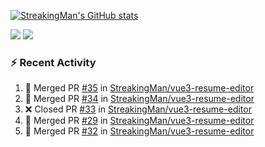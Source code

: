 [![StreakingMan's GitHub stats](https://streakingman-github-readme-stats.vercel.app/api?username=StreakingMan&show_icons=true)](https://github.com/anuraghazra/github-readme-stats)

<p>
  <img src="https://streakingman-github-readme-stats.vercel.app/api/top-langs/?username=StreakingMan&layout=compact&langs_count=8" />
  <img src="https://streakingman-github-readme-stats.vercel.app/api/wakatime?username=StreakingMan&layout=compact&langs_count=8" />
</p>

### :zap: Recent Activity

<!--START_SECTION:activity-->
1. 🎉 Merged PR [#35](https://github.com/StreakingMan/vue3-resume-editor/pull/35) in [StreakingMan/vue3-resume-editor](https://github.com/StreakingMan/vue3-resume-editor)
2. 🎉 Merged PR [#34](https://github.com/StreakingMan/vue3-resume-editor/pull/34) in [StreakingMan/vue3-resume-editor](https://github.com/StreakingMan/vue3-resume-editor)
3. ❌ Closed PR [#33](https://github.com/StreakingMan/vue3-resume-editor/pull/33) in [StreakingMan/vue3-resume-editor](https://github.com/StreakingMan/vue3-resume-editor)
4. 🎉 Merged PR [#29](https://github.com/StreakingMan/vue3-resume-editor/pull/29) in [StreakingMan/vue3-resume-editor](https://github.com/StreakingMan/vue3-resume-editor)
5. 🎉 Merged PR [#32](https://github.com/StreakingMan/vue3-resume-editor/pull/32) in [StreakingMan/vue3-resume-editor](https://github.com/StreakingMan/vue3-resume-editor)
<!--END_SECTION:activity-->


<!---
StreakingMan/StreakingMan is a ✨ special ✨ repository because its `README.md` (this file) appears on your GitHub profile.
You can click the Preview link to take a look at your changes.
--->


